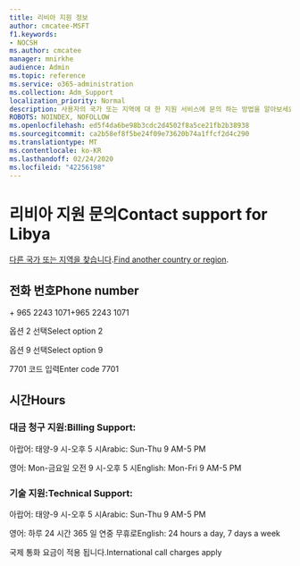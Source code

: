 ```yaml
---
title: 리비아 지원 정보
author: cmcatee-MSFT
f1.keywords:
- NOCSH
ms.author: cmcatee
manager: mnirkhe
audience: Admin
ms.topic: reference
ms.service: o365-administration
ms.collection: Adm_Support
localization_priority: Normal
description: 사용자의 국가 또는 지역에 대 한 지원 서비스에 문의 하는 방법을 알아보세요.
ROBOTS: NOINDEX, NOFOLLOW
ms.openlocfilehash: ed5f4da6be98b3cdc2d4502f8a5ce21fb2b38938
ms.sourcegitcommit: ca2b58ef8f5be24f09e73620b74a1ffcf2d4c290
ms.translationtype: MT
ms.contentlocale: ko-KR
ms.lasthandoff: 02/24/2020
ms.locfileid: "42256198"
---
```

# <a name="contact-support-for-libya"></a><span data-ttu-id="a27a1-103">리비아 지원 문의</span><span class="sxs-lookup"><span data-stu-id="a27a1-103">Contact support for Libya</span></span>

<span data-ttu-id="a27a1-104">[다른 국가 또는 지역을 찾습니다](../contact-support-for-business-products.md).</span><span class="sxs-lookup"><span data-stu-id="a27a1-104">[Find another country or region](../contact-support-for-business-products.md).</span></span>

## <a name="phone-number"></a><span data-ttu-id="a27a1-105">전화 번호</span><span class="sxs-lookup"><span data-stu-id="a27a1-105">Phone number</span></span>
<span data-ttu-id="a27a1-106">+ 965 2243 1071</span><span class="sxs-lookup"><span data-stu-id="a27a1-106">+965 2243 1071</span></span>

<span data-ttu-id="a27a1-107">옵션 2 선택</span><span class="sxs-lookup"><span data-stu-id="a27a1-107">Select option 2</span></span>

<span data-ttu-id="a27a1-108">옵션 9 선택</span><span class="sxs-lookup"><span data-stu-id="a27a1-108">Select option 9</span></span>

<span data-ttu-id="a27a1-109">7701 코드 입력</span><span class="sxs-lookup"><span data-stu-id="a27a1-109">Enter code 7701</span></span>

## <a name="hours"></a><span data-ttu-id="a27a1-110">시간</span><span class="sxs-lookup"><span data-stu-id="a27a1-110">Hours</span></span>
### <a name="billing-support"></a><span data-ttu-id="a27a1-111">대금 청구 지원:</span><span class="sxs-lookup"><span data-stu-id="a27a1-111">Billing Support:</span></span>

<span data-ttu-id="a27a1-112">아랍어: 태양-9 시-오후 5 시</span><span class="sxs-lookup"><span data-stu-id="a27a1-112">Arabic: Sun-Thu 9 AM-5 PM</span></span>

<span data-ttu-id="a27a1-113">영어: Mon-금요일 오전 9 시-오후 5 시</span><span class="sxs-lookup"><span data-stu-id="a27a1-113">English: Mon-Fri 9 AM-5 PM</span></span>

### <a name="technical-support"></a><span data-ttu-id="a27a1-114">기술 지원:</span><span class="sxs-lookup"><span data-stu-id="a27a1-114">Technical Support:</span></span>

<span data-ttu-id="a27a1-115">아랍어: 태양-9 시-오후 5 시</span><span class="sxs-lookup"><span data-stu-id="a27a1-115">Arabic: Sun-Thu 9 AM-5 PM</span></span>

<span data-ttu-id="a27a1-116">영어: 하루 24 시간 365 일 연중 무휴로</span><span class="sxs-lookup"><span data-stu-id="a27a1-116">English: 24 hours a day, 7 days a week</span></span>

<span data-ttu-id="a27a1-117">국제 통화 요금이 적용 됩니다.</span><span class="sxs-lookup"><span data-stu-id="a27a1-117">International call charges apply</span></span>